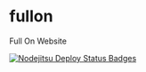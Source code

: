 fullon
======

Full On Website

[![Nodejitsu Deploy Status Badges](https://webhooks.nodejitsu.com/github-username/hello-world-flatiron-api.png)](https://webops.nodejitsu.com#github-username/hello-world-flatiron-api) 
